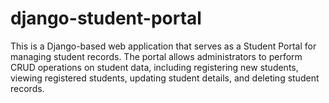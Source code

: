 # django-student-portal
This is a Django-based web application that serves as a Student Portal for managing student records. The portal allows administrators to perform CRUD operations on student data, including registering new students, viewing registered students, updating student details, and deleting student records. 
